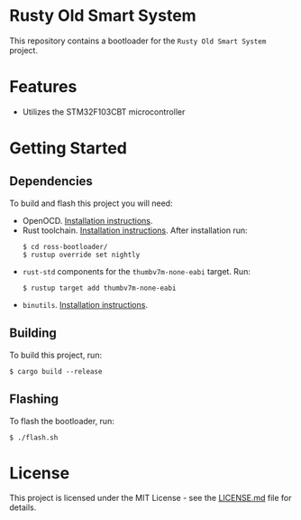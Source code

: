 # Rusty Old Smart System
This repository contains a bootloader for the `Rusty Old Smart System` project. 

# Features
- Utilizes the STM32F103CBT microcontroller

# Getting Started

## Dependencies
To build and flash this project you will need:

- OpenOCD. [Installation instructions](http://openocd.org/getting-openocd/).
- Rust toolchain. [Installation instructions](https://www.rust-lang.org/learn/get-started). After installation run:
    ```
    $ cd ross-bootloader/
    $ rustup override set nightly
    ```
- `rust-std` components for the `thumbv7m-none-eabi` target. Run:
    ```
    $ rustup target add thumbv7m-none-eabi
    ```
- `binutils`. [Installation instructions](https://www.gnu.org/software/binutils/).

## Building
To build this project, run:
```
$ cargo build --release
```

## Flashing
To flash the bootloader, run:
```
$ ./flash.sh
```

# License
This project is licensed under the MIT License - see the [LICENSE.md](LICENSE.md) file for details.
